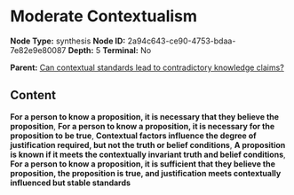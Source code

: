 # Moderate Contextualism

**Node Type:** synthesis
**Node ID:** 2a94c643-ce90-4753-bdaa-7e82e9e80087
**Depth:** 5
**Terminal:** No

**Parent:** [Can contextual standards lead to contradictory knowledge claims?](can-contextual-standards-lead-to-contradictory-knowledge-claims-antithesis-9fe8eaad-98bb-4934-bffd-d86372eec9cb.md)

## Content

**For a person to know a proposition, it is necessary that they believe the proposition**, **For a person to know a proposition, it is necessary for the proposition to be true**, **Contextual factors influence the degree of justification required, but not the truth or belief conditions**, **A proposition is known if it meets the contextually invariant truth and belief conditions**, **For a person to know a proposition, it is sufficient that they believe the proposition, the proposition is true, and justification meets contextually influenced but stable standards**

